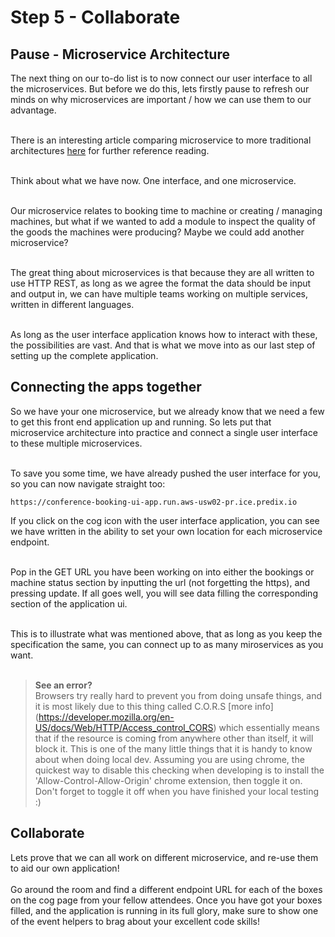 # Step 5 - Collaborate


## Pause - Microservice Architecture


The next thing on our to-do list is to now connect our user interface to all the microservices. But before we do this, lets firstly pause to refresh our minds on why microservices are important / how we can use them to our advantage.<br/><br/>

There is an interesting article comparing microservice to more traditional architectures [here](https://www.nginx.com/blog/introduction-to-microservices/) for further reference reading.<br/><br/>

Think about what we have now. One interface, and one microservice. <br/><br/>

Our microservice relates to booking time to machine or creating / managing machines, but what if we wanted to add a module to inspect the quality of the goods the machines were producing? Maybe we could add another microservice?<br/><br/>

The great thing about microservices is that because they are all written to use HTTP REST, as long as we agree the format the data should be input and output in, we can have multiple teams working on multiple services, written in different languages.<br/><br/>

As long as the user interface application knows how to interact with these, the possibilities are vast. And that is what we move into as our last step of setting up the complete application.

## Connecting the apps together

So we have your one microservice, but we already know that we need a few to get this front end application up and running. So lets put that microservice architecture into practice and connect a single user interface to these multiple microservices.<br/><br/>

To save you some time, we have already pushed the user interface for you, so you can now navigate straight too:
```
https://conference-booking-ui-app.run.aws-usw02-pr.ice.predix.io
```

If you click on the cog icon with the user interface application, you can see we have written in the ability to set your own location for each microservice endpoint.<br/><br/>

Pop in the GET URL you have been working on into either the bookings or machine status section by inputting the url (not forgetting the https), and pressing update. If all goes well, you will see data filling the corresponding section of the application ui.<br/><br/>

This is to illustrate what was mentioned above, that as long as you keep the specification the same, you can connect up to as many miroservices as you want.<br/><br/>

><b>See an error?</b><br/>
>Browsers try really hard to prevent you from doing unsafe things, and it is most likely due to this
> thing called C.O.R.S [more info] (https://developer.mozilla.org/en-US/docs/Web/HTTP/Access_control_CORS) which essentially means that
> if the resource is coming from anywhere other than itself, it will block it. This is one of the many
> little things that it is handy to know about when doing local dev. Assuming you are using chrome,
> the quickest way to disable this checking when developing is to install the 'Allow-Control-Allow-Origin' chrome extension, then toggle it on. Don't forget to toggle it off when
> you have finished your local testing :)

## Collaborate

Lets prove that we can all work on different microservice, and re-use them to aid our own application! <br/><br/>
Go around the room and find a different endpoint URL for each of the boxes on the cog page from your fellow attendees. Once you have got your boxes filled, and the application is running in its full glory, make sure to show one of the event helpers to brag about your excellent code skills!
